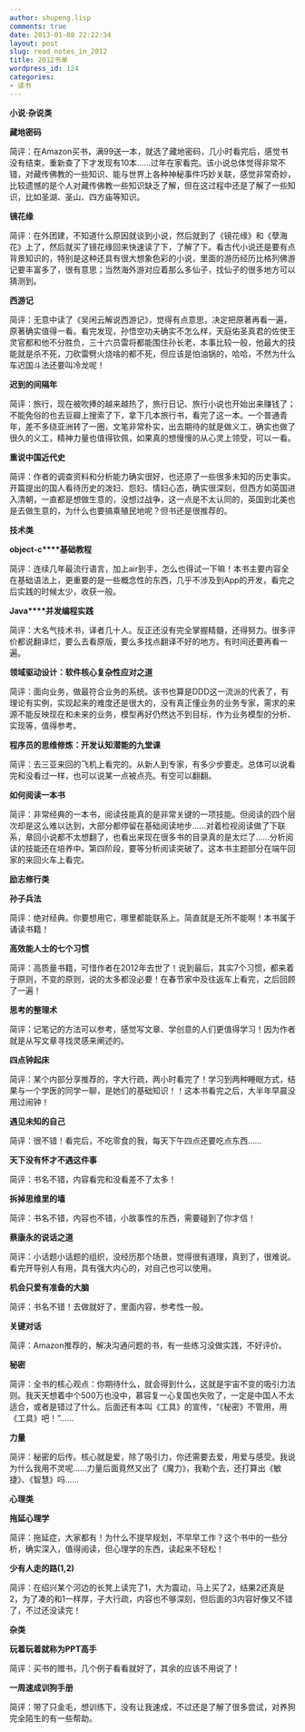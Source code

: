 ```yaml
---
author: shupeng.lisp
comments: true
date: 2013-01-08 22:22:34
layout: post
slug: read_notes_in_2012
title: 2012书单
wordpress_id: 124
categories:
- 读书
---
```


**小说·杂说类**




**藏地密码**




简评：在Amazon买书，满99送一本，就选了藏地密码，几小时看完后，感觉书没有结束，重新查了下才发现有10本……过年在家看完。该小说总体觉得非常不错，对藏传佛教的一些知识、能与世界上各种神秘事件巧妙关联，感觉非常奇妙，比较遗憾的是个人对藏传佛教一些知识缺乏了解，但在这过程中还是了解了一些知识，比如圣湖、圣山、四方庙等知识。




**镜花缘**




简评：在外团建，不知道什么原因就谈到小说，然后就到了《镜花缘》和《孽海花》上了，然后就买了镜花缘回来快速读了下，了解了下。看古代小说还是要有点背景知识的，特别是这种还具有很大想象色彩的小说，里面的游历经历比格列佛游记要丰富多了，很有意思；当然海外游对应着那么多仙子，找仙子的很多地方可以猜测到。




**西游记**




简评：无意中读了《吴闲云解说西游记》，觉得有点意思，决定把原著再看一遍，原著确实值得一看。看完发现，孙悟空功夫确实不怎么样，天庭佑圣真君的佐使王灵官都和他不分胜负，三十六员雷将都能围住孙长老，本事比较一般，他最大的技能就是杀不死，刀砍雷劈火烧啥的都不死，但应该是怕油锅的，哈哈，不然为什么车迟国斗法还要叫冷龙呢！

 <!--break-->


**迟到的间隔年**




简评：旅行，现在被吹捧的越来越热了，旅行日记、旅行小说也开始出来赚钱了；不能免俗的也去豆瓣上搜索了下，拿下几本旅行书，看完了这一本。一个普通青年，差不多绕亚洲转了一圈，文笔非常朴实，出去期待的就是做义工，确实也做了很久的义工，精神力量也值得钦佩，如果真的想慢慢的从心灵上领受，可以一看。




**重说中国近代史**




简评：作者的调查资料和分析能力确实很好，也还原了一些很多未知的历史事实。开篇提出的国人看待历史的泼妇、怨妇、情妇心态，确实很深刻，但西方如英国进入清朝，一直都是想做生意的，没想过战争，这一点是不太认同的，英国到北美也是去做生意的，为什么也要搞乘殖民地呢？但书还是很推荐的。




**技术类**




**object-c****基础教程**




简评：连续几年最流行语言，加上air到手，怎么也得试一下嘛！本书主要内容全在基础语法上，更重要的是一些概念性的东西，几乎不涉及到App的开发，看完之后实践的时候太少，收获一般。




**Java****并发编程实践**




简评：大名气技术书，译者几十人。反正还没有完全掌握精髓，还得努力。很多评价都说翻译烂，要么去看原版，要么多找点翻译不好的地方。有时间还要再看一遍。




**领域驱动设计：软件核心复杂性应对之道**




简评：面向业务，做最符合业务的系统。该书也算是DDD这一流派的代表了，有理论有实例，实现起来的难度还是很大的，没有真正懂业务的业务专家，需求的来源不能反映现在和未来的业务，模型再好仍然达不到目标，作为业务模型的分析、实现等，值得参考。




**程序员的思维修炼：开发认知潜能的九堂课**




简评：去三亚来回的飞机上看完的。从新人到专家，有多少步要走。总体可以说看完和没看过一样，也可以说某一点被点亮。有空可以翻翻。




**如何阅读一本书**




简评：非常经典的一本书，阅读技能真的是非常关键的一项技能。但阅读的四个层次却是这么难以达到，大部分都停留在基础阅读地步……对着检视阅读做了下联系，章回小说都不太想翻了，也看出来现在很多书的目录真的是太烂了……分析阅读的技能还在培养中。第四阶段，要等分析阅读突破了。这本书主题部分在端午回家的来回火车上看完。




**励志修行类**




**孙子兵法**




简评：绝对经典。你要想用它，哪里都能联系上。简直就是无所不能啊！本书属于诵读书籍！




**高效能人士的七个习惯**




简评：高质量书籍，可惜作者在2012年去世了！说到最后，其实7个习惯，都来着于原则，不变的原则，说的太多都没必要！在春节家中及往返车上看完，之后回顾了一遍！




**思考的整理术**




简评：记笔记的方法可以参考，感觉写文章、学创意的人们更值得学习！因为作者就是从写文章寻找灵感来阐述的。




**四点钟起床**




简评：某个内部分享推荐的，字大行疏，两小时看完了！学习到两种睡眠方式，结果与一个学医的同学一聊，是她们的基础知识！！这本书看完之后，大半年早晨没用过闹钟！




**遇见未知的自己**




简评：很不错！看完后，不吃零食的我，每天下午四点还要吃点东西……




**天下没有怀才不遇这件事**




简评：书名不错，内容看完和没看差不了太多！




**拆掉思维里的墙**




简评：书名不错，内容也不错，小故事性的东西，需要碰到了你才信！




**蔡康永的说话之道**




简评：小话题小话题的组织，没经历那个场景，觉得很有道理，真到了，很难说。看完开导别人有用，具有强大内心的，对自己也可以使用。




**机会只爱有准备的大脑**




简评：书名不错！去做就好了，里面内容，参考性一般。




**关键对话**




简评：Amazon推荐的，解决沟通问题的书，有一些练习没做实践，不好评价。




**秘密**




简评：全书的核心观点：你期待什么，就会得到什么，这就是宇宙不变的吸引力法则。我天天想着中个500万也没中，慕容复一心复国也失败了，一定是中国人不太适合，或者是错过了什么。后面还有本叫《工具》的宣传，“《秘密》不管用，用《工具》吧！”……




**力量**




简评：秘密的后传。核心就是爱，除了吸引力，你还需要去爱，用爱与感受。我说为什么我用不灵呢……力量后面竟然又出了《魔力》，我勒个去，还打算出《敏捷》、《智慧》吗……




**心理类**




**拖延心理学**




简评：拖延症，大家都有！为什么不提早规划，不早早工作？这个书中的一些分析，确实深入，值得阅读，但心理学的东西，读起来不轻松！




**少有人走的路(1,2)**




简评：在绍兴某个河边的长凳上读完了1，大为震动，马上买了2，结果2还真是2，为了凑的和1一样厚，子大行疏，内容也不够深刻，但后面的3内容好像又不错了，不过还没读完！




**杂类**




**玩着玩着就称为PPT高手**




简评：买书的赠书，几个例子看看就好了，其余的应该不用说了！




**一周速成训狗手册**




简评：带了只金毛，想训练下，没有让我速成，不过还是了解了很多尝试，对养狗完全陌生的有一些帮助。
